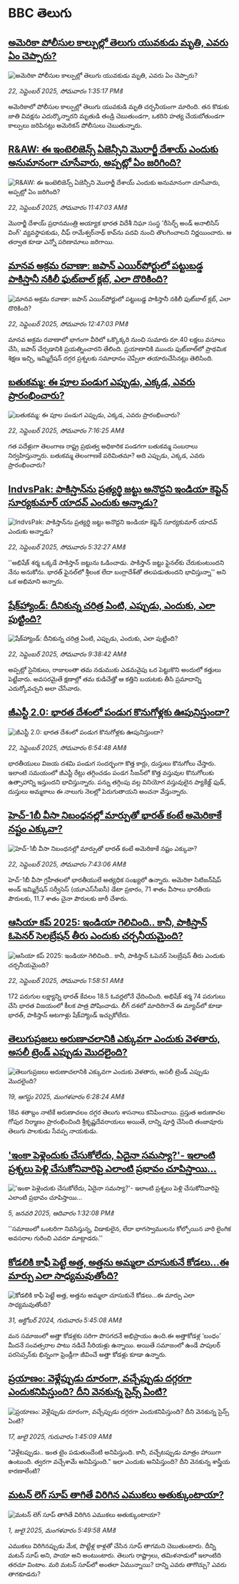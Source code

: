 # BBC తెలుగు## [అమెరికా పోలీసుల కాల్పుల్లో తెలుగు యువకుడు మృతి, ఎవరు ఏం చెప్పారు?](https://www.bbc.com/telugu/articles/cqxz3wpgqp9o?at_medium=RSS&at_campaign=rss?at_campaign=githubrss)![అమెరికా పోలీసుల కాల్పుల్లో తెలుగు యువకుడు మృతి, ఎవరు ఏం చెప్పారు?](https://ichef.bbci.co.uk/ace/ws/240/cpsprodpb/3bac/live/8f54d970-97b6-11f0-a98f-a5aede2eafbc.jpg)_22, సెప్టెంబర్ 2025, సోమవారం 1:35:17 PMకి_అమెరికాలో పోలీసుల కాల్పుల్లో తెలుగు యువకుడి మృతి చర్చనీయంగా మారింది. తన కొడుకు జాతి వివక్షను ఎదుర్కొన్నారని మృతుడి తండ్రి చెబుతుండగా, ఒకరిని హత్య చేయబోతుండగా కాల్పులు జరిపినట్లు అమెరికన్ పోలీసులు చెబుతున్నారు.## [R&AW: ఈ ఇంటెలిజెన్స్ ఏజెన్సీని  మొరార్జీ దేశాయ్‌ ఎందుకు అనుమానంగా చూసేవారు, అప్పట్లో ఏం జరిగింది?](https://www.bbc.com/telugu/articles/c4gvvjd1w1vo?at_medium=RSS&at_campaign=rss?at_campaign=githubrss)![R&AW: ఈ ఇంటెలిజెన్స్ ఏజెన్సీని  మొరార్జీ దేశాయ్‌ ఎందుకు అనుమానంగా చూసేవారు, అప్పట్లో ఏం జరిగింది?](https://ichef.bbci.co.uk/ace/ws/240/cpsprodpb/bf78/live/f9014b00-96f9-11f0-9cf6-cbf3e73ce2b9.jpg)_22, సెప్టెంబర్ 2025, సోమవారం 11:47:03 AMకి_మొరార్జీ దేశాయ్ ప్రధానమంత్రి అయ్యాక భారత విదేశీ నిఘా సంస్థ 'రీసెర్చ్ అండ్ అనాలిసిస్ వింగ్' వ్యవస్థాపకుడు, చీఫ్ రామేశ్వర్‌నాథ్ కావ్‌ను‌ పదవి నుంచి తొలగించాలని నిర్ణయించారు. ఆ తర్వాత కూడా ఎన్నో పరిణామాలు జరిగాయి.## [మానవ అక్రమ రవాణా: జపాన్ ఎయిర్‌పోర్టులో పట్టుబడ్డ పాకిస్తానీ నకిలీ ఫుట్‌బాల్ క్లబ్, ఎలా దొరికింది?](https://www.bbc.com/telugu/articles/cnvr7057642o?at_medium=RSS&at_campaign=rss?at_campaign=githubrss)![మానవ అక్రమ రవాణా: జపాన్ ఎయిర్‌పోర్టులో పట్టుబడ్డ పాకిస్తానీ నకిలీ ఫుట్‌బాల్ క్లబ్, ఎలా దొరికింది?](https://ichef.bbci.co.uk/ace/ws/240/cpsprodpb/acc1/live/a8b76c30-95f3-11f0-90f2-5f87cb020b24.png)_22, సెప్టెంబర్ 2025, సోమవారం 12:47:03 PMకి_మానవ అక్రమ రవాణాలో భాగంగా వీరిలో ఒక్కొక్కరి నుంచి సుమారు రూ.40 లక్షలు వసూలు చేసి, జపాన్ చేర్చడానికి ప్రయత్నించారని తేలింది. ప్రయాణానికి ముందు ఫుట్‌బాల్‌లో ప్రాథమిక శిక్షణ ఇచ్చి, ఇమ్మిగ్రేషన్ దగ్గర ప్రశ్నలకు సమాధానం చెప్పేలా తయారుచేసినట్లు తెలిసింది.## [బతుకమ్మ: ఈ పూల పండుగ ఎప్పుడు, ఎక్కడ, ఎవరు ప్రారంభించారు?](https://www.bbc.com/telugu/articles/c62mk4yx3rpo?at_medium=RSS&at_campaign=rss?at_campaign=githubrss)![బతుకమ్మ: ఈ పూల పండుగ ఎప్పుడు, ఎక్కడ, ఎవరు ప్రారంభించారు?](https://ichef.bbci.co.uk/ace/ws/240/cpsprodpb/cb4f/live/8b781a90-86ed-11ef-928a-e7e83ca29af6.jpg)_22, సెప్టెంబర్ 2025, సోమవారం 7:16:25 AMకి_గత పదేళ్లుగా తెలంగాణ రాష్ట్ర ప్రభుత్వ అధికారిక పండగగా బతుకమ్మ సంబరాలు నిర్వహిస్తున్నారు. బతుకమ్మ తెలంగాణకే పరిమితమా? అది ఎప్పుడు, ఎక్కడ, ఎవరు ప్రారంభించారు?## [IndvsPak: పాకిస్తాన్‌ను ప్రత్యర్థి జట్టు అనొద్దని ఇండియా కెప్టెన్ సూర్యకుమార్ యాదవ్ ఎందుకు అన్నాడు?](https://www.bbc.com/telugu/articles/c36kk645xkzo?at_medium=RSS&at_campaign=rss?at_campaign=githubrss)![IndvsPak: పాకిస్తాన్‌ను ప్రత్యర్థి జట్టు అనొద్దని ఇండియా కెప్టెన్ సూర్యకుమార్ యాదవ్ ఎందుకు అన్నాడు?](https://ichef.bbci.co.uk/ace/ws/240/cpsprodpb/1308/live/d27cbb50-976b-11f0-84c8-99de564f0440.jpg)_22, సెప్టెంబర్ 2025, సోమవారం 5:32:27 AMకి_''అభిషేక్ శర్మ ఒక్కడే పాకిస్తాన్ జట్టును ఓడించాడు. పాకిస్తాన్ జట్టు ఫైనల్‌కు చేరుకుంటుందని నేను అనుకోను. భారత్ ఫైనల్‌లో శ్రీలంక లేదా బంగ్లాదేశ్‌తో తలపడుతుందని భావిస్తున్నా'' అని ఒక అభిమాని అన్నారు.## [షేక్‌హ్యాండ్‌‌‌: దీనికున్న చరిత్ర ఏంటి,  ఎప్పుడు, ఎందుకు, ఎలా పుట్టింది?](https://www.bbc.com/telugu/articles/czdjrpznvq8o?at_medium=RSS&at_campaign=rss?at_campaign=githubrss)![షేక్‌హ్యాండ్‌‌‌: దీనికున్న చరిత్ర ఏంటి,  ఎప్పుడు, ఎందుకు, ఎలా పుట్టింది?](https://ichef.bbci.co.uk/ace/ws/240/cpsprodpb/dbda/live/d4672230-9797-11f0-84a3-e314c0b97a4c.jpg)_22, సెప్టెంబర్ 2025, సోమవారం 9:38:42 AMకి_అప్పట్లో సైనికులు, రాజులంతా తమ నడుముకు ఎడమవైపు ఒర పెట్టుకొని అందులో కత్తులు పెట్టేవారు. అవసరమైతే క్షణాల్లో తమ కుడిచేత్తో ఆ కత్తిని బయటకు తీసి ప్రమాదాన్ని ఎదుర్కోవచ్చని అలా చేసేవారు.## [జీఎస్టీ 2.0: భారత దేశంలో పండుగ కొనుగోళ్లకు ఊపునిస్తుందా?](https://www.bbc.com/telugu/articles/c4gwpq8777eo?at_medium=RSS&at_campaign=rss?at_campaign=githubrss)![జీఎస్టీ 2.0: భారత దేశంలో పండుగ కొనుగోళ్లకు ఊపునిస్తుందా?](https://ichef.bbci.co.uk/ace/ws/240/cpsprodpb/0171/live/5a83f600-9779-11f0-90f2-5f87cb020b24.jpg)_22, సెప్టెంబర్ 2025, సోమవారం 6:54:48 AMకి_భారతీయులు విజయ దశమి పండుగ సందర్భంగా కొత్త కార్లు, దుస్తులు కొనుగోలు చేస్తారు. ఇలాంటి సమయంలో జీఎస్టీ రేట్లు తగ్గించడం పండగ సీజన్‌లో కొత్త వస్తువుల కొనుగోలుకు ఉత్సాహాన్ని ఇస్తుందని భావిస్తున్నారు. పన్ను తగ్గింపు వల్ల వినియోగ వస్తువులైన ప్యాకేజ్డ్ ఫుడ్, దుస్తులు అమ్మకాలు ఈ నాలుగు నెలల్లో పెరుగుతాయని అంచనా వేస్తున్నారు.## [హెచ్-1బీ వీసా నిబంధనల్లో మార్పుతో భారత్ కంటే అమెరికాకే నష్టం ఎక్కువా?](https://www.bbc.com/telugu/articles/cy9nn257e45o?at_medium=RSS&at_campaign=rss?at_campaign=githubrss)![హెచ్-1బీ వీసా నిబంధనల్లో మార్పుతో భారత్ కంటే అమెరికాకే నష్టం ఎక్కువా?](https://ichef.bbci.co.uk/ace/ws/240/cpsprodpb/e1a6/live/74cb51e0-9713-11f0-90f2-5f87cb020b24.jpg)_22, సెప్టెంబర్ 2025, సోమవారం 7:43:06 AMకి_హెచ్-1బీ వీసా గ్రహీతలలో భారతీయులే అత్యధిక సంఖ్యలో ఉన్నారు. అమెరికా సిటిజన్‌షిప్ అండ్ ఇమ్మిగ్రేషన్ సర్వీసెస్ (యూఎస్‌సీఐసీ) డేటా ప్రకారం, 71 శాతం వీసాలు భారతీయ పౌరులకు, 11.7 శాతం చైనా పౌరులకు జారీ చేశారు.## [ఆసియా కప్ 2025: ఇండియా గెలిచింది.. కానీ, పాకిస్తాన్ ఓపెనర్ సెలబ్రేషన్ తీరు ఎందుకు చర్చనీయమైంది?](https://www.bbc.com/telugu/articles/c9wddzwzgnko?at_medium=RSS&at_campaign=rss?at_campaign=githubrss)![ఆసియా కప్ 2025: ఇండియా గెలిచింది.. కానీ, పాకిస్తాన్ ఓపెనర్ సెలబ్రేషన్ తీరు ఎందుకు చర్చనీయమైంది?](https://ichef.bbci.co.uk/ace/ws/240/cpsprodpb/34ef/live/7c55fdb0-9755-11f0-9cf6-cbf3e73ce2b9.jpg)_22, సెప్టెంబర్ 2025, సోమవారం 1:58:51 AMకి_172 పరుగుల లక్ష్యాన్ని భారత్ కేవలం 18.5 ఓవర్లలోనే ఛేదించింది. అభిషేక్ శర్మ 74 పరుగులు చేసి భారత విజయంలో కీలక పాత్ర పోషించాడు.
లీగ్‌ దశలో మాదిరిగానే ఈ మ్యాచ్‌లో కూడా భారత్, పాకిస్తాన్ ఆటగాళ్లు షేక్‌హ్యాండ్ ఇచ్చుకోలేదు.## [తెలుగుప్రజలు అరుణాచలానికి ఎక్కువగా ఎందుకు వెళతారు, అసలీ ట్రెండ్ ఎప్పుడు మొదలైంది? ](https://www.bbc.com/telugu/articles/c8jp32zrzxpo?at_medium=RSS&at_campaign=rss?at_campaign=githubrss)![తెలుగుప్రజలు అరుణాచలానికి ఎక్కువగా ఎందుకు వెళతారు, అసలీ ట్రెండ్ ఎప్పుడు మొదలైంది? ](https://ichef.bbci.co.uk/ace/ws/240/cpsprodpb/cf2d/live/01932bf0-7d85-11f0-98a0-956f61945264.jpg)_19, ఆగస్టు 2025, మంగళవారం 6:28:24 AMకి_18వ శతాబ్దం నాటికే అరుణాచలం దగ్గర తెలుగు శాసనాలు కనిపించాయి. ప్రస్తుత అరుణాచల గోపుర నిర్మాణం ప్రారంభించింది శ్రీకృష్ణదేవరాయలు అయితే, దాన్ని పూర్తి చేసింది తంజావూరు తెలుగు పాలకుడు సేవప్ప నాయకుడు.## ['ఇంకా పెళ్లెందుకు చేసుకోలేదు, ఏదైనా సమస్యా?'- ఇలాంటి ప్రశ్నలు పెళ్లి చేసుకోనివారిపై ఎలాంటి ప్రభావం చూపిస్తాయి... ](https://www.bbc.com/telugu/articles/cgq1w3lz7yyo?at_medium=RSS&at_campaign=rss?at_campaign=githubrss)!['ఇంకా పెళ్లెందుకు చేసుకోలేదు, ఏదైనా సమస్యా?'- ఇలాంటి ప్రశ్నలు పెళ్లి చేసుకోనివారిపై ఎలాంటి ప్రభావం చూపిస్తాయి... ](https://ichef.bbci.co.uk/ace/ws/240/cpsprodpb/f6de/live/72c94a60-cb3e-11ef-87df-d575b9a434a4.jpg)_5, జనవరి 2025, ఆదివారం 1:32:08 PMకి_''సమాజంలో ఒంటరిగా నివసిస్తున్న, విడాకులైన, లేదా భాగస్వాములను కోల్పోయిన వారి లైంగిక అవసరాల గురించి ఎవరూ మాట్లాడరు.''## [కోడలికి కాఫీ పెట్టే అత్త, అత్తను అమ్మలా చూసుకునే కోడలు...ఈ మార్పు ఎలా సాధ్యమవుతోంది?](https://www.bbc.com/telugu/articles/c1l41zl8el2o?at_medium=RSS&at_campaign=rss?at_campaign=githubrss)![కోడలికి కాఫీ పెట్టే అత్త, అత్తను అమ్మలా చూసుకునే కోడలు...ఈ మార్పు ఎలా సాధ్యమవుతోంది?](https://ichef.bbci.co.uk/ace/ws/240/cpsprodpb/2b61/live/9176a6d0-8b0e-11ef-a81b-b1eda9741da3.jpg)_31, అక్టోబర్ 2024, గురువారం 5:45:08 AMకి_మన సమాజంలో అత్తా కోడళ్లకు సరిగా పొసగదనే అభిప్రాయం ఉంది.ఈ అత్తాకోడళ్ల ‘బంధం’ మీదనే సంవత్సరాల పాటు నడిచే సీరియళ్లు ఉన్నాయి. అయితే సమాజంలో ఉండే పాపులర్ పరసెప్సన్‌కు భిన్నంగా ఫ్రెండ్లీగా జీవించే అత్తా కోడళ్లు కూడా ఉన్నారు.## [ప్రయాణం: వెళ్లేప్పుడు దూరంగా, వచ్చేప్పుడు దగ్గరగా ఎందుకనిపిస్తుంది? దీని వెనకున్న సైన్స్ ఏంటి?](https://www.bbc.com/telugu/articles/c0l4y727n1jo?at_medium=RSS&at_campaign=rss?at_campaign=githubrss)![ప్రయాణం: వెళ్లేప్పుడు దూరంగా, వచ్చేప్పుడు దగ్గరగా ఎందుకనిపిస్తుంది? దీని వెనకున్న సైన్స్ ఏంటి?](https://ichef.bbci.co.uk/ace/ws/240/cpsprodpb/054c/live/6957c010-62b0-11f0-8e78-11023c48a856.png)_17, జులై 2025, గురువారం 1:45:09 AMకి_"వెళ్లేటప్పుడు.. ఇంత టైం పడుతుందేంటి అనిపిస్తుంది. కానీ, వచ్చేటప్పుడు మాత్రం హాయిగా ఉంటుంది. త్వరగా వచ్చేశామే అనిపిస్తుంది." ఇలా ఎందుకు అనిపిస్తుంది? దీని వెనకున్న శాస్త్రీయ కారణాలేంటి?## [మటన్ లెగ్ సూప్ తాగితే విరిగిన ఎముకలు అతుక్కుంటాయా?](https://www.bbc.com/telugu/articles/c0l4g92j8kzo?at_medium=RSS&at_campaign=rss?at_campaign=githubrss)![మటన్ లెగ్ సూప్ తాగితే విరిగిన ఎముకలు అతుక్కుంటాయా?](https://ichef.bbci.co.uk/ace/ws/240/cpsprodpb/b31e/live/cce532c0-6d41-11f0-9462-bb509dc78127.jpg)_1, జులై 2025, మంగళవారం 5:49:58 AMకి_ఎముకలు విరిగినప్పుడు మేక, పొట్టేళ్ల కాళ్లతో చేసిన సూప్ తాగమని చెబుతుంటారు. దీన్ని మటన్ సూప్ అని, పాయా అని అంటుంటారు. తెలుగు రాష్ట్రాలు, తమిళనాడులో ఇలాంటిది తరచూ వింటాం. మరి మటన్ సూప్‌లో అంతలా ఏమున్నాయి? దాన్ని ఎవరు తాగొచ్చు? ఎవరు తాగకూడదు?